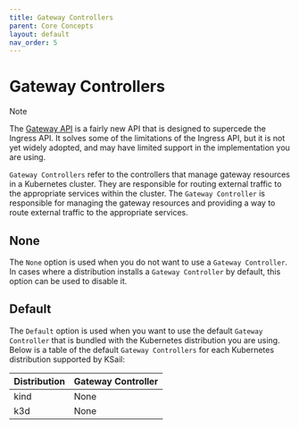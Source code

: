 ```yaml
---
title: Gateway Controllers
parent: Core Concepts
layout: default
nav_order: 5
---
```


# Gateway Controllers

> [!NOTE]
> The [Gateway API](https://gateway-api.sigs.k8s.io) is a fairly new API that is designed to supercede the Ingress API. It solves some of the limitations of the Ingress API, but it is not yet widely adopted, and may have limited support in the implementation you are using.

`Gateway Controllers` refer to the controllers that manage gateway resources in a Kubernetes cluster. They are responsible for routing external traffic to the appropriate services within the cluster. The `Gateway Controller` is responsible for managing the gateway resources and providing a way to route external traffic to the appropriate services.

## None

The `None` option is used when you do not want to use a `Gateway Controller`. In cases where a distribution installs a `Gateway Controller` by default, this option can be used to disable it.

## Default

The `Default` option is used when you want to use the default `Gateway Controller` that is bundled with the Kubernetes distribution you are using. Below is a table of the default `Gateway Controllers` for each Kubernetes distribution supported by KSail:

| Distribution | Gateway Controller |
| ------------ | ------------------ |
| kind         | None               |
| k3d          | None               |
